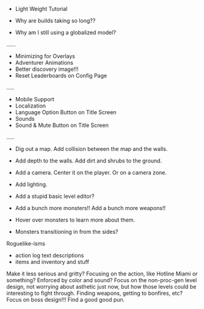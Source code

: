 - Light Weight Tutorial

- Why are builds taking so long??
- Why am I still using a globalized model?

......

- Minimizing for Overlays
- Adventurer Animations
- Better discovery image!!!
- Reset Leaderboards on Config Page

.....

- Mobile Support
- Localization
- Language Option Button on Title Screen
- Sounds
- Sound & Mute Button on Title Screen

.....

- Dig out a map. Add collision between the map and the walls.
- Add depth to the walls. Add dirt and shrubs to the ground.
- Add a camera. Center it on the player. Or on a camera zone.
- Add lighting.
- Add a stupid basic level editor?
- Add a bunch more monsters!! Add a bunch more weapons!!
- Hover over monsters to learn more about them.

- Monsters transitioning in from the sides?

Roguelike-isms
- action log text descriptions
- items and inventory and stuff

Make it less serious and gritty? Focusing on the action, like Hotline Miami or something? Enforced by color and sound?
Focus on the non-proc-gen level design, not worrying about asthetic just now, but how those levels could be interesting to fight through. Finding weapons, getting to bonfires, etc? Focus on boss design!!! Find a good good pun.
